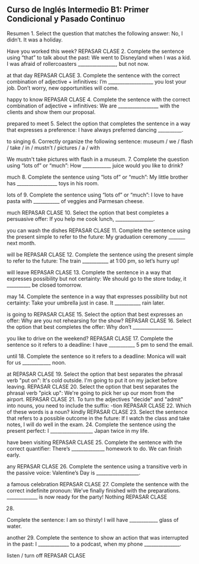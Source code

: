 ## Curso de Inglés Intermedio B1: Primer Condicional y Pasado Continuo

Resumen
1.
Select the question that matches the following answer: No, I didn’t. It was a holiday.

Have you worked this week?
REPASAR CLASE
2.
Complete the sentence using “that” to talk about the past: We went to Disneyland when I was a kid. I was afraid of rollercoasters ________________, but not now.

at that day
REPASAR CLASE
3.
Complete the sentence with the correct combination of adjective + infinitives: I’m ___________________ you lost your job. Don’t worry, new opportunities will come.

happy to know
REPASAR CLASE
4.
Complete the sentence with the correct combination of adjective + infinitives: We are _________________ with the clients and show them our proposal.

prepared to meet
5.
Select the option that completes the sentence in a way that expresses a preference: I have always preferred dancing __________.

to singing
6.
Correctly organize the following sentence: museum / we / flash / take / in / mustn’t / pictures / a / with

We mustn't take pictures with flash in a museum.
7.
Complete the question using “lots of” or “much”: How ____________ juice would you like to drink?

much
8.
Complete the sentence using “lots of” or “much”: My little brother has _________________ toys in his room.

lots of
9.
Complete the sentence using “lots of” or “much”: I love to have pasta with ___________ of veggies and Parmesan cheese.

much
REPASAR CLASE
10.
Select the option that best completes a persuasive offer: If you help me cook lunch, ________________.

you can wash the dishes
REPASAR CLASE
11.
Complete the sentence using the present simple to refer to the future: My graduation ceremony _______ next month.

will be
REPASAR CLASE
12.
Complete the sentence using the present simple to refer to the future: The train ___________ at 1:00 pm, so let’s hurry up!

will leave
REPASAR CLASE
13.
Complete the sentence in a way that expresses possibility but not certainty: We should go to the store today, it __________ be closed tomorrow.

may
14.
Complete the sentence in a way that expresses possibility but not certainty: Take your umbrella just in case. It ___________ rain later.

is going to
REPASAR CLASE
15.
Select the option that best expresses an offer:
Why are you not rehearsing for the show?
REPASAR CLASE
16.
Select the option that best completes the offer: Why don’t _________________

you like to drive on the weekend?
REPASAR CLASE
17.
Complete the sentence so it refers to a deadline: I have ___________ 5 pm to send the email.

until
18.
Complete the sentence so it refers to a deadline: Monica will wait for us ____________ noon.

at
REPASAR CLASE
19.
Select the option that best separates the phrasal verb "put on":
It's cold outside. I'm going to put it on my jacket before leaving.
REPASAR CLASE
20.
Select the option that best separates the phrasal verb "pick up":
We're going to pick her up our mom from the airport.
REPASAR CLASE
21.
To turn the adjectives "decide" and "admit" into nouns, you need to include the suffix:
-tion
REPASAR CLASE
22.
Which of these words is a noun?
kindly
REPASAR CLASE
23.
Select the sentence that refers to a possible outcome in the future:
If I watch the class and take notes, I will do well in the exam.
24.
Complete the sentence using the present perfect: I __________________ Japan twice in my life.

have been visiting
REPASAR CLASE
25.
Complete the sentence with the correct quantifier: There’s ______________ homework to do. We can finish early.

any
REPASAR CLASE
26.
Complete the sentence using a transitive verb in the passive voice: Valentine’s Day is __________________.

a famous celebration
REPASAR CLASE
27.
Complete the sentence with the correct indefinite pronoun: We’ve finally finished with the preparations. _____________ is now ready for the party!
Nothing
REPASAR CLASE

28.
Complete the sentence: I am so thirsty! I will have ____________ glass of water.

another
29.
Complete the sentence to show an action that was interrupted in the past: I _____________ to a podcast, when my phone _______________.

listen / turn off
REPASAR CLASE
